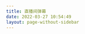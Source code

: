 ```yaml
---
title: 直播间弹幕
date: 2022-03-27 10:54:49
layout: page-without-sidebar
---
```


<script src="https://cdnjs.cloudflare.com/ajax/libs/microsoft-signalr/6.0.5/signalr.min.js"></script>

<script src="/live/danmaku.js"></script>

<script>
var danmakuSingleton = liveDan(
    "https://live-danmaku.b11p.com/danmakuHub",
    "4463403c-aff8-c16d-0933-4636405ff116",
    function (user, message) {
        let post = document.querySelector("div.post-content");
        let p = document.createElement("p");
        p.innerText = "(" +  new Date().toLocaleTimeString() + ") " + user + ": " + message.text;
        post.appendChild(p);
    }
);
</script>